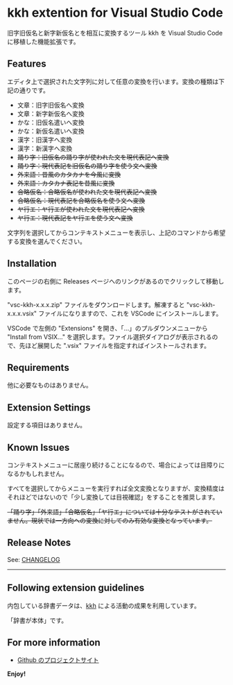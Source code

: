 # kkh extention for Visual Studio Code
旧字旧仮名と新字新仮名とを相互に変換するツール kkh を Visual Studio Code に移植した機能拡張です。

## Features
エディタ上で選択された文字列に対して任意の変換を行います。変換の種類は下記の通りです。

- 文章：旧字旧仮名へ変換
- 文章：新字新仮名へ変換
- かな：旧仮名遣いへ変換
- かな：新仮名遣いへ変換
- 漢字：旧漢字へ変換
- 漢字：新漢字へ変換
- ~~踊り字：旧仮名の踊り字が使われた文を現代表記へ変換~~
- ~~踊り字：現代表記を旧仮名の踊り字を使う文へ変換~~
- ~~外来語：昔風のカタカナを今風に変換~~
- ~~外来語：カタカナ表記を昔風に変換~~
- ~~合略仮名：合略仮名が使われた文を現代表記へ変換~~
- ~~合略仮名：現代表記を合略仮名を使う文へ変換~~
- ~~ヤ行エ：ヤ行エが使われた文を現代表記へ変換~~
- ~~ヤ行エ：現代表記をヤ行エを使う文へ変換~~

文字列を選択してからコンテキストメニューを表示し、上記のコマンドから希望する変換を選んでください。

## Installation
このページの右側に Releases ページへのリンクがあるのでクリックして移動します。

"vsc-kkh-x.x.x.zip" ファイルをダウンロードします。解凍すると "vsc-kkh-x.x.x.vsix" ファイルになりますので、これを VSCode にインストールします。

VSCode で左側の "Extensions" を開き、「…」のプルダウンメニューから "Install from VSIX..." を選択します。ファイル選択ダイアログが表示されるので、先ほど展開した ".vsix" ファイルを指定すればインストールされます。

## Requirements
他に必要なものはありません。

## Extension Settings
設定する項目はありません。

## Known Issues
コンテキストメニューに居座り続けることになるので、場合によっては目障りになるかもしれません。

すべてを選択してからメニューを実行すれば全文変換となりますが、変換精度はそれほどではないので「少し変換しては目視確認」をすることを推奨します。

~~「踊り字」「外来語」「合略仮名」「ヤ行エ」については十分なテストがされていません。現状では一方向への変換に対してのみ有効な変換となっています。~~

## Release Notes
See: [CHANGELOG](CHANGELOG.md)

-------------------------------------------------------------------------------

## Following extension guidelines
内包している辞書データは、[kkh](https://github.com/okikae/kkh) による活動の成果を利用しています。

「辞書が本体」です。

## For more information
- [Github のプロジェクトサイト](https://github.com/okikae)

**Enjoy!**
